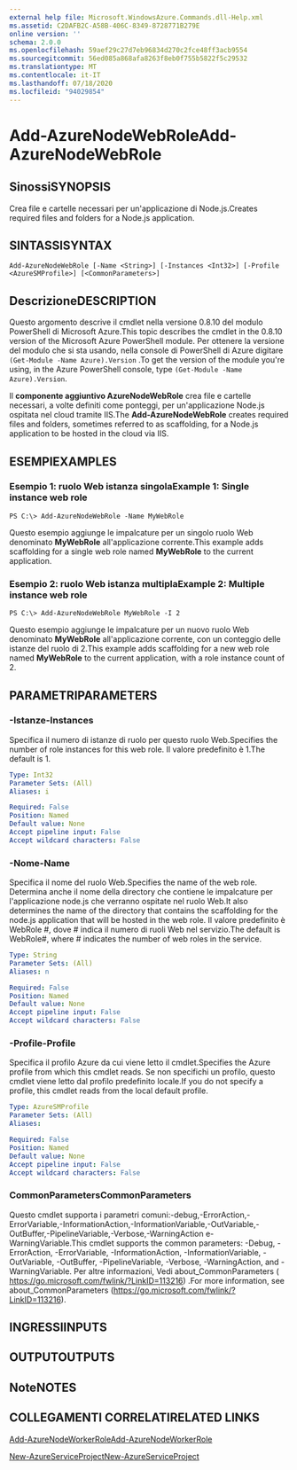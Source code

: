 ```yaml
---
external help file: Microsoft.WindowsAzure.Commands.dll-Help.xml
ms.assetid: C2DAFB2C-A58B-406C-8349-8728771B279E
online version: ''
schema: 2.0.0
ms.openlocfilehash: 59aef29c27d7eb96834d270c2fce48ff3acb9554
ms.sourcegitcommit: 56ed085a868afa8263f8eb0f755b5822f5c29532
ms.translationtype: MT
ms.contentlocale: it-IT
ms.lasthandoff: 07/18/2020
ms.locfileid: "94029854"
---
```

# <span data-ttu-id="62a30-101">Add-AzureNodeWebRole</span><span class="sxs-lookup"><span data-stu-id="62a30-101">Add-AzureNodeWebRole</span></span>

## <span data-ttu-id="62a30-102">Sinossi</span><span class="sxs-lookup"><span data-stu-id="62a30-102">SYNOPSIS</span></span>
<span data-ttu-id="62a30-103">Crea file e cartelle necessari per un'applicazione di Node.js.</span><span class="sxs-lookup"><span data-stu-id="62a30-103">Creates required files and folders for a Node.js application.</span></span>

## <span data-ttu-id="62a30-104">SINTASSI</span><span class="sxs-lookup"><span data-stu-id="62a30-104">SYNTAX</span></span>

```
Add-AzureNodeWebRole [-Name <String>] [-Instances <Int32>] [-Profile <AzureSMProfile>] [<CommonParameters>]
```

## <span data-ttu-id="62a30-105">Descrizione</span><span class="sxs-lookup"><span data-stu-id="62a30-105">DESCRIPTION</span></span>
<span data-ttu-id="62a30-106">Questo argomento descrive il cmdlet nella versione 0.8.10 del modulo PowerShell di Microsoft Azure.</span><span class="sxs-lookup"><span data-stu-id="62a30-106">This topic describes the cmdlet in the 0.8.10 version of the Microsoft Azure PowerShell module.</span></span>
<span data-ttu-id="62a30-107">Per ottenere la versione del modulo che si sta usando, nella console di PowerShell di Azure digitare `(Get-Module -Name Azure).Version` .</span><span class="sxs-lookup"><span data-stu-id="62a30-107">To get the version of the module you're using, in the Azure PowerShell console, type `(Get-Module -Name Azure).Version`.</span></span>

<span data-ttu-id="62a30-108">Il **componente aggiuntivo AzureNodeWebRole** crea file e cartelle necessari, a volte definiti come ponteggi, per un'applicazione Node.js ospitata nel cloud tramite IIS.</span><span class="sxs-lookup"><span data-stu-id="62a30-108">The **Add-AzureNodeWebRole** creates required files and folders, sometimes referred to as scaffolding, for a Node.js application to be hosted in the cloud via IIS.</span></span>

## <span data-ttu-id="62a30-109">ESEMPI</span><span class="sxs-lookup"><span data-stu-id="62a30-109">EXAMPLES</span></span>

### <span data-ttu-id="62a30-110">Esempio 1: ruolo Web istanza singola</span><span class="sxs-lookup"><span data-stu-id="62a30-110">Example 1: Single instance web role</span></span>
```
PS C:\> Add-AzureNodeWebRole -Name MyWebRole
```

<span data-ttu-id="62a30-111">Questo esempio aggiunge le impalcature per un singolo ruolo Web denominato **MyWebRole** all'applicazione corrente.</span><span class="sxs-lookup"><span data-stu-id="62a30-111">This example adds scaffolding for a single web role named **MyWebRole** to the current application.</span></span>

### <span data-ttu-id="62a30-112">Esempio 2: ruolo Web istanza multipla</span><span class="sxs-lookup"><span data-stu-id="62a30-112">Example 2: Multiple instance web role</span></span>
```
PS C:\> Add-AzureNodeWebRole MyWebRole -I 2
```

<span data-ttu-id="62a30-113">Questo esempio aggiunge le impalcature per un nuovo ruolo Web denominato **MyWebRole** all'applicazione corrente, con un conteggio delle istanze del ruolo di 2.</span><span class="sxs-lookup"><span data-stu-id="62a30-113">This example adds scaffolding for a new web role named **MyWebRole** to the current application, with a role instance count of 2.</span></span>

## <span data-ttu-id="62a30-114">PARAMETRI</span><span class="sxs-lookup"><span data-stu-id="62a30-114">PARAMETERS</span></span>

### <span data-ttu-id="62a30-115">-Istanze</span><span class="sxs-lookup"><span data-stu-id="62a30-115">-Instances</span></span>
<span data-ttu-id="62a30-116">Specifica il numero di istanze di ruolo per questo ruolo Web.</span><span class="sxs-lookup"><span data-stu-id="62a30-116">Specifies the number of role instances for this web role.</span></span>
<span data-ttu-id="62a30-117">Il valore predefinito è 1.</span><span class="sxs-lookup"><span data-stu-id="62a30-117">The default is 1.</span></span>

```yaml
Type: Int32
Parameter Sets: (All)
Aliases: i

Required: False
Position: Named
Default value: None
Accept pipeline input: False
Accept wildcard characters: False
```

### <span data-ttu-id="62a30-118">-Nome</span><span class="sxs-lookup"><span data-stu-id="62a30-118">-Name</span></span>
<span data-ttu-id="62a30-119">Specifica il nome del ruolo Web.</span><span class="sxs-lookup"><span data-stu-id="62a30-119">Specifies the name of the web role.</span></span>
<span data-ttu-id="62a30-120">Determina anche il nome della directory che contiene le impalcature per l'applicazione node.js che verranno ospitate nel ruolo Web.</span><span class="sxs-lookup"><span data-stu-id="62a30-120">It also determines the name of the directory that contains the scaffolding for the node.js application that will be hosted in the web role.</span></span>
<span data-ttu-id="62a30-121">Il valore predefinito è WebRole #, dove # indica il numero di ruoli Web nel servizio.</span><span class="sxs-lookup"><span data-stu-id="62a30-121">The default is WebRole#, where # indicates the number of web roles in the service.</span></span>

```yaml
Type: String
Parameter Sets: (All)
Aliases: n

Required: False
Position: Named
Default value: None
Accept pipeline input: False
Accept wildcard characters: False
```

### <span data-ttu-id="62a30-122">-Profile</span><span class="sxs-lookup"><span data-stu-id="62a30-122">-Profile</span></span>
<span data-ttu-id="62a30-123">Specifica il profilo Azure da cui viene letto il cmdlet.</span><span class="sxs-lookup"><span data-stu-id="62a30-123">Specifies the Azure profile from which this cmdlet reads.</span></span>
<span data-ttu-id="62a30-124">Se non specifichi un profilo, questo cmdlet viene letto dal profilo predefinito locale.</span><span class="sxs-lookup"><span data-stu-id="62a30-124">If you do not specify a profile, this cmdlet reads from the local default profile.</span></span>

```yaml
Type: AzureSMProfile
Parameter Sets: (All)
Aliases: 

Required: False
Position: Named
Default value: None
Accept pipeline input: False
Accept wildcard characters: False
```

### <span data-ttu-id="62a30-125">CommonParameters</span><span class="sxs-lookup"><span data-stu-id="62a30-125">CommonParameters</span></span>
<span data-ttu-id="62a30-126">Questo cmdlet supporta i parametri comuni:-debug,-ErrorAction,-ErrorVariable,-InformationAction,-InformationVariable,-OutVariable,-OutBuffer,-PipelineVariable,-Verbose,-WarningAction e-WarningVariable.</span><span class="sxs-lookup"><span data-stu-id="62a30-126">This cmdlet supports the common parameters: -Debug, -ErrorAction, -ErrorVariable, -InformationAction, -InformationVariable, -OutVariable, -OutBuffer, -PipelineVariable, -Verbose, -WarningAction, and -WarningVariable.</span></span> <span data-ttu-id="62a30-127">Per altre informazioni, Vedi about_CommonParameters ( https://go.microsoft.com/fwlink/?LinkID=113216) .</span><span class="sxs-lookup"><span data-stu-id="62a30-127">For more information, see about_CommonParameters (https://go.microsoft.com/fwlink/?LinkID=113216).</span></span>

## <span data-ttu-id="62a30-128">INGRESSI</span><span class="sxs-lookup"><span data-stu-id="62a30-128">INPUTS</span></span>

## <span data-ttu-id="62a30-129">OUTPUT</span><span class="sxs-lookup"><span data-stu-id="62a30-129">OUTPUTS</span></span>

## <span data-ttu-id="62a30-130">Note</span><span class="sxs-lookup"><span data-stu-id="62a30-130">NOTES</span></span>

## <span data-ttu-id="62a30-131">COLLEGAMENTI CORRELATI</span><span class="sxs-lookup"><span data-stu-id="62a30-131">RELATED LINKS</span></span>

[<span data-ttu-id="62a30-132">Add-AzureNodeWorkerRole</span><span class="sxs-lookup"><span data-stu-id="62a30-132">Add-AzureNodeWorkerRole</span></span>](./Add-AzureNodeWorkerRole.md)

[<span data-ttu-id="62a30-133">New-AzureServiceProject</span><span class="sxs-lookup"><span data-stu-id="62a30-133">New-AzureServiceProject</span></span>](./New-AzureServiceProject.md)


